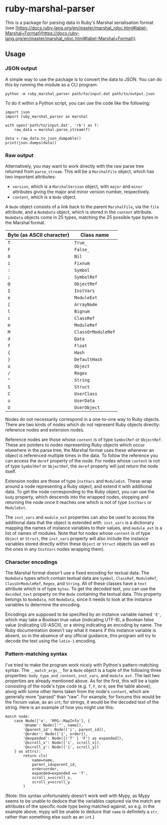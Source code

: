 # ruby-marshal-parser

This is a package for parsing data in Ruby's Marshal serialisation format (see [https://docs.ruby-lang.org/en/master/marshal_rdoc.html#label-Marshal+Format](https://docs.ruby-lang.org/en/master/marshal_rdoc.html#label-Marshal+Format)).

## Usage

### JSON output

A simple way to use the package is to convert the data to JSON. You can do this by running the module as a CLI program:

    python -m ruby_marshal_parser path/to/input.dat path/to/output.json

To do it within a Python script, you can use the code like the following:

	import json
	import ruby_marshal_parser as marshal

	with open('path/to/input.dat', 'rb') as f:
		raw_data = marshal.parse_stream(f)

	data = raw_data.to_json_dumpable()
	print(json.dumps(data))

### Raw output

Alternatively, you may want to work directly with the raw parse tree returned from `parse_stream`. This will be a `MarshalFile` object, which has two important attributes:

* `version`, which is a `MarshalVersion` object, with `major` and `minor` attributes giving the major and minor version number, respectively.
* `content`, which is a `Node` object.

A `Node` object consists of a link back to the parent `MarshalFile`, via the `file` attribute, and a `NodeData` object, which is stored in the `content` attribute. `NodeData` objects come in 25 types, matching the 25 possible type bytes in the Marshal format.

| Byte (as ASCII character) | Class name             |
| ------------------------- | ---------------------- |
| `T`                       | `True_`                |
| `F`                       | `False_`               |
| `0`                       | `Nil`                  |
| `i`                       | `Fixnum`               |
| `:`                       | `Symbol`               |
| `;`                       | `SymbolRef`            |
| `@`                       | `ObjectRef`            |
| `I`                       | `InstVars`             |
| `e`                       | `ModuleExt`            |
| `[`                       | `ArrayNode`            |
| `l`                       | `Bignum`               |
| `c`                       | `ClassRef`             |
| `m`                       | `ModuleRef`            |
| `M`                       | `ClassOrModuleRef`     |
| `d`                       | `Data`                 |
| `f`                       | `Float`                |
| `{`                       | `Hash`                 |
| `}`                       | `DefaultHash`          |
| `o`                       | `Object`               |
| `/`                       | `Regex`                |
| `"`                       | `String`               |
| `S`                       | `Struct`               |
| `C`                       | `UserClass`            |
| `u`                       | `UserData`             |
| `U`                       | `UserObject`           |

Nodes do not necessarily correspond in a one-to-one way to Ruby objects. There are two kinds of nodes which do not represent Ruby objects directly: reference nodes and extension nodes.

Reference nodes are those whose `content` is of type `SymbolRef` or `ObjectRef`. These are pointers to nodes representing Ruby objects which occur elsewhere in the parse tree; the Marshal format uses these whenever an object is referenced multiple times in the data. To follow the reference you can access the `deref` property of the node. For nodes whose `content` is not of type `SymbolRef` or `ObjectRef`, the `deref` property will just return the node itself.

Extension nodes are those of type `InstVars` and `ModuleExt`. These wrap around a node representing a Ruby object, and extend it with additional data. To get the node corresponding to the Ruby object, you can use the `body` property, which descends into the wrapped nodes, stopping and returning the node once it reaches one which is not of type `InstVars` or `ModuleExt`.

The `inst_vars` and `module_ext` properties can also be used to access the additional data that the object is extended with. `inst_vars` is a dictionary mapping the names of instance variables to their values, and `module_ext` is a list of names of modules. Note that for nodes whose `content` is of type `Object` or `Struct`, the `inst_vars` property will also include the instance variables stored directly within these `Object` or `Struct` objects (as well as the ones in any `InstVars` nodes wrapping them).

### Character encodings

The Marshal format doesn't use a fixed encoding for textual data. The `NodeData` types which contain textual data are `Symbol`, `ClassRef`, `ModuleRef`, `ClassOrModuleRef`, `Regex`, and `String`. All of these classes have a `text` attribute which is of type `bytes`. To get the decoded text, you can use the `decoded_text` property on the `Node` containing the textual data. This property belongs to `NodeData`, not `NodeData`, since it needs to look at the instance variables to determine the encoding.

Encodings are supposed to be specified by an instance variable named `'E'`, which may take a Boolean true value (indicating UTF-8), a Boolean false value (indicating US-ASCII), or a string indicating an encoding by name. The Ruby documentation doesn't say what it means if this instance variable is absent, so in the absence of any official guidance, this program will try to decode the text using the `latin-1` encoding.

### Pattern-matching syntax

I've tried to make the program work nicely with Python's pattern-matching syntax. The `__match_args__` for a `Node` object is a tuple of the following three properties: `body_type_and_content`, `inst_vars`, and `module_ext`. The last two properties are already mentioned above. As for the first, this will be a tuple consisting of the node's type code (e.g. `T`, `F`, or `0`; see the table above), along with some other items taken from the node's `content`, which are generally more "parsed" than "raw". For example, for fixnums this would be the fixnum value, as an `int`; for strings, it would be the decoded text of the string. Here is an example of how you might use this:

	match node:
		case Node(['o', 'RPG::MapInfo'], {
			'@name': Node(['"', name]),
			'@parent_id': Node(['i', parent_id]),
			'@order': Node(['i', order]),
			'@expanded': Node([('T' | 'F') as expanded]),
			'@scroll_x': Node(['i', scroll_x]),
			'@scroll_y': Node(['i', scroll_y])
		} as attrs):
			return cls(
				name=name,
				parent_id=parent_id,
				order=order,
				expanded=expanded == 'T',
				scroll_x=scroll_x,
				scroll_y=scroll_y
			)

(Note: this syntax unfortunately doesn't work well with Mypy, as Mypy seems to be unable to deduce that the variables captured via the match are attributes of the specific node type being matched against, so e.g. in the example above, mypy will be unable to deduce that `name` is definitely a `str`, rather than something else such as an `int`.)